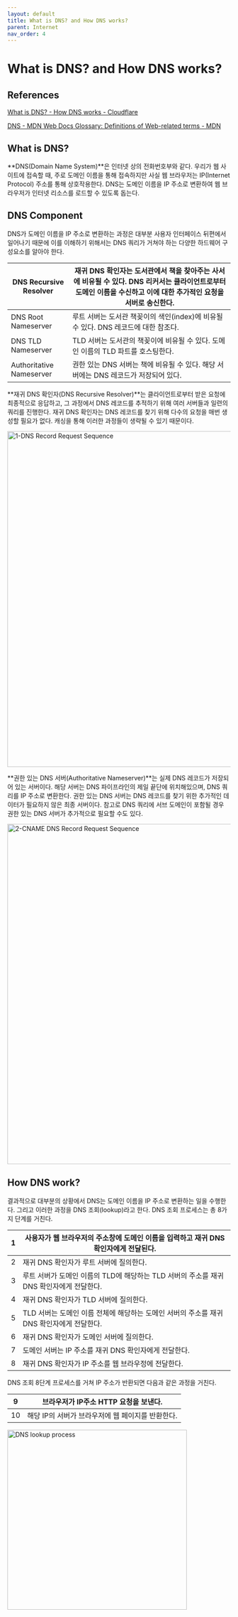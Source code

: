 ```yaml
---
layout: default
title: What is DNS? and How DNS works?
parent: Internet
nav_order: 4
---
```


# What is DNS? and How DNS works?

## References

[What is DNS? - How DNS works - Cloudflare](https://www.cloudflare.com/en-gb/learning/dns/what-is-dns/)

[DNS - MDN Web Docs Glossary: Definitions of Web-related terms - MDN](https://developer.mozilla.org/en-US/docs/Glossary/DNS)

## What is DNS?

**DNS(Domain Name System)**은 인터넷 상의 전화번호부와 같다. 우리가 웹 사이트에 접속할 때, 주로 도메인 이름을 통해 접속하지만 사실 웹 브라우저는 IP(Internet Protocol) 주소를 통해 상호작용한다. DNS는 도메인 이름을 IP 주소로 변환하여 웹 브라우저가 인터넷 리소스를 로드할 수 있도록 돕는다.

## DNS Component

DNS가 도메인 이름을 IP 주소로 변환하는 과정은 대부분 사용자 인터페이스 뒤편에서 일어나기 때문에 이를 이해하기 위해서는 DNS 쿼리가 거쳐야 하는 다양한 하드웨어 구성요소를 알아야 한다.

| DNS Recursive Resolver | 재귀 DNS 확인자는 도서관에서 책을 찾아주는 사서에 비유될 수 있다. DNS 리커서는 클라이언트로부터 도메인 이름을 수신하고 이에 대한 추가적인 요청을 서버로 송신한다. |
| --- | --- |
| DNS Root Nameserver | 루트 서버는 도서관 책꽂이의 색인(index)에 비유될 수 있다. DNS 레코드에 대한 참조다. |
| DNS TLD Nameserver | TLD 서버는 도서관의 책꽂이에 비유될 수 있다. 도메인 이름의 TLD 파트를 호스팅한다. |
| Authoritative Nameserver | 권한 있는 DNS 서버는 책에 비유될 수 있다. 해당 서버에는 DNS 레코드가 저장되어 있다. |

**재귀 DNS 확인자(DNS Recursive Resolver)**는 클라이언트로부터 받은 요청에 최종적으로 응답하고, 그 과정에서 DNS 레코드를 추적하기 위해 여러 서버들과 일련의 쿼리를 진행한다. 재귀 DNS 확인자는 DNS 레코드를 찾기 위해 다수의 요청을 매번 생성할 필요가 없다. 캐싱을 통해 이러한 과정들이 생략될 수 있기 때문이다.

<img width="756" alt="1-DNS Record Request Sequence" src="https://user-images.githubusercontent.com/123535862/228177798-f9eb1aad-e2e9-4335-ba4a-b342076e602d.png">

**권한 있는 DNS 서버(Authoritative Nameserver)**는 실제 DNS 레코드가 저장되어 있는 서버이다. 해당 서버는 DNS 파이프라인의 제일 끝단에 위치해있으며, DNS 쿼리를 IP 주소로 변환한다. 권한 있는 DNS 서버는 DNS 레코드를 찾기 위한 추가적인 데이터가 필요하지 않은 최종 서버이다. 참고로 DNS 쿼리에 서브 도메인이 포함될 경우 권한 있는 DNS 서버가 추가적으로 필요할 수도 있다.  

<img width="766" alt="2-CNAME DNS Record Request Sequence" src="https://user-images.githubusercontent.com/123535862/228177868-3efdb04a-e8ad-4064-8951-450209870025.png">

## How DNS work?

결과적으로 대부분의 상황에서 DNS는 도메인 이름을 IP 주소로 변환하는 일을 수행한다. 그리고 이러한 과정을 DNS 조회(lookup)라고 한다. DNS 조회 프로세스는 총 8가지 단계를 거친다.

| 1 | 사용자가 웹 브라우저의 주소창에 도메인 이름을 입력하고 재귀 DNS 확인자에게 전달된다. |
| --- | --- |
| 2 | 재귀 DNS 확인자가 루트 서버에 질의한다. |
| 3 | 루트 서버가 도메인 이름의 TLD에 해당하는 TLD 서버의 주소를 재귀 DNS 확인자에게 전달한다.  |
| 4 | 재귀 DNS 확인자가 TLD 서버에 질의한다. |
| 5 | TLD 서버는 도메인 이름 전체에 해당하는 도메인 서버의 주소를 재귀 DNS 확인자에게 전달한다. |
| 6 | 재귀 DNS 확인자가 도메인 서버에 질의한다. |
| 7 | 도메인 서버는 IP 주소를 재귀 DNS 확인자에게 전달한다. |
| 8 | 재귀 DNS 확인자가 IP 주소를 웹 브라우정에 전달한다. |

DNS 조회 8단계 프로세스를 거쳐 IP 주소가 반환되면 다음과 같은 과정을 거친다.

| 9 | 브라우저가 IP주소 HTTP 요청을 보낸다. |
| --- | --- |
| 10 | 해당 IP의 서버가 브라우저에 웹 페이지를 반환한다. |

<img width="405" alt="DNS lookup process" src="https://user-images.githubusercontent.com/123535862/228177926-acacc002-cf6f-41c0-bb25-8f762eede14b.png">

